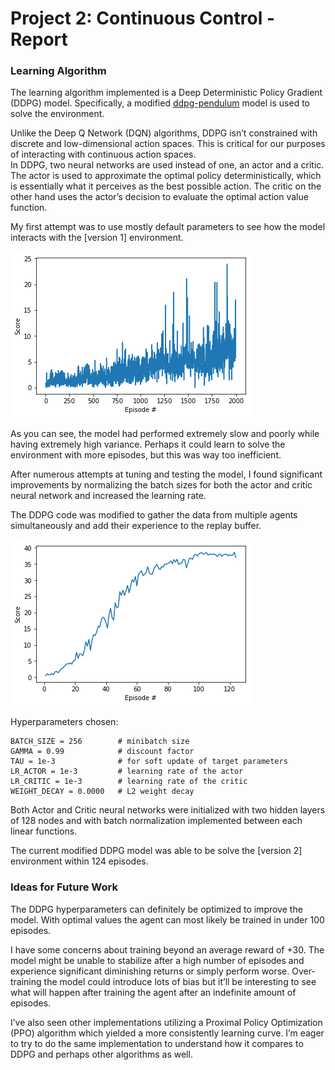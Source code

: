 # Project 2: Continuous Control - Report

### Learning Algorithm

The learning algorithm implemented is a Deep Deterministic Policy Gradient (DDPG) model.   Specifically, a modified [ddpg-pendulum](https://github.com/atlas604/deep-reinforcement-learning/tree/master/ddpg-pendulum) model is used to solve the environment.   

Unlike the Deep Q Network (DQN) algorithms, DDPG isn’t constrained with discrete and low-dimensional action spaces.  This is critical for our purposes of interacting with continuous action spaces.  
In DDPG, two neural networks are used instead of one, an actor and a critic.  The actor is used to approximate the optimal policy deterministically, which is essentially what it perceives as the best possible action.  The critic on the other hand uses the actor’s decision to evaluate the optimal action value function.

My first attempt was to use mostly default parameters to see how the model interacts with the [version 1] environment.  

![Attempt 1](./img/attempt%201.png)

As you can see, the model had performed extremely slow and poorly while having extremely high variance.  Perhaps it could learn to solve the environment with more episodes, but this was way too inefficient.  

After numerous attempts at tuning and testing the model, I found significant improvements by normalizing the batch sizes for both the actor and critic neural network and increased the learning rate.  

The DDPG code was modified to gather the data from multiple agents simultaneously and add their experience to the replay buffer.  

![Attempt 2](./img/attempt%202.png)

Hyperparameters chosen:

```BUFFER_SIZE = int(1e6)  # replay buffer size
BATCH_SIZE = 256        # minibatch size
GAMMA = 0.99            # discount factor
TAU = 1e-3              # for soft update of target parameters
LR_ACTOR = 1e-3         # learning rate of the actor 
LR_CRITIC = 1e-3        # learning rate of the critic
WEIGHT_DECAY = 0.0000   # L2 weight decay
```

Both Actor and Critic neural networks were initialized with two hidden layers of 128 nodes and with batch normalization implemented between each linear functions.  

The current modified DDPG model was able to be solve the [version 2] environment within 124 episodes.   


### Ideas for Future Work

The DDPG hyperparameters can definitely be optimized to improve the model.  With optimal values the agent can most likely be trained in under 100 episodes.  

I have some concerns about training beyond an average reward of +30.  The model might be unable to stabilize after a high number of episodes and experience significant diminishing returns or simply perform worse.  Over-training the model could introduce lots of bias but it’ll be interesting to see what will happen after training the agent after an indefinite amount of episodes.  

I’ve also seen other implementations utilizing a Proximal Policy Optimization (PPO) algorithm which yielded a more consistently learning curve.  I’m eager to try to do the same implementation to understand how it compares to DDPG and perhaps other algorithms as well.  

